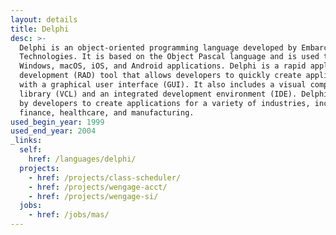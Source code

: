 ```yaml
---
layout: details
title: Delphi
desc: >-
  Delphi is an object-oriented programming language developed by Embarcadero
  Technologies. It is based on the Object Pascal language and is used to create
  Windows, macOS, iOS, and Android applications. Delphi is a rapid application
  development (RAD) tool that allows developers to quickly create applications
  with a graphical user interface (GUI). It also includes a visual component
  library (VCL) and an integrated development environment (IDE). Delphi is used
  by developers to create applications for a variety of industries, including
  finance, healthcare, and manufacturing.
used_begin_year: 1999
used_end_year: 2004
_links:
  self:
    href: /languages/delphi/
  projects:
    - href: /projects/class-scheduler/
    - href: /projects/wengage-acct/
    - href: /projects/wengage-si/
  jobs:
    - href: /jobs/mas/
---
```


